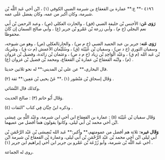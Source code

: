 ٤١٩٦ -** ع:** عمارة بن القعقاع بن شبرمة الضبي الكوفي (١) ، ابْن أخي عَبد اللَّه بْن شبرمة، وكان أكبر من عمه، وكان يفضل عَلَى عمه.

**رَوَى عَن:** الأخنس بْن خليفة الضبي (فق) ، والحارث العكلي (ص) ، وعبد الرحمن بْن أَبي نعم البجلي (خ م) ، وأبي زرعة بْن عَمْرو بْن جرير (ع) ، وأبي صالح السمان إن كَانَ محفوظا.

**رَوَى عَنه:** جرير بن عبد الحميد الضبي (خ م س) ، والحارثالعكلي (ص) ، وهو من شيوخه، وسفيان الثوري (خ د س) ، وسفيان بْن عُيَيْنَة (ق) ، وسُلَيْمان الأعمش (م ت ق) ، وشَرِيك بْن عَبد الله (م ق) ، وعَبْد الْوَاحِدِ بْن زياد (خ م د ص) ، وعثمان بْن زائدة، وفضيل بْن غزوان (م) ، وابْنه القعقاع بْن عمارة بْن القعقاع، ومحمد بْن فضيل بْن غزوان (ع) .

قال البخاري،** عن علي بْن المديني:** له نحو ثلاثين حديثا.

وَقَال إسحاق بْن مَنْصُور (١) ،** عَنْ يحيى بْن مَعِين:** ثقة (٢) .

وكذلك قال النَّسَائي.

وَقَال أَبُو حاتم (٣) : صالح الحديث.

وذكره ابنُ حِبَّان فِي كتاب "الثقات (٤) .

وَقَال سفيان بْن عُيَيْنَة (٥) : عمارة بن القعقاع ابن أخي ابن شبرمة، وعَبْد اللَّهِ بن عِيسَى ابْن أخي محمد بْن أَبي ليلى، وكانوا يقولون هما أفضل من عميهما.

**وَقَال غيره:** ثلاثة هم أفضل من عمومتهم،** وأكبر:** عَبد الله بْنعِيسَى بْن عَبْد الرَّحْمَنِ بْن أَبي ليلى ابْن أخي محمد بْن عَبْد الرَّحْمَنِ بْن أَبي ليلى، وعمارة بْن القعقاع بْن شبرمة ابْن أخي عَبد اللَّه بْن شبرمة، وأبو زُرْعَة بْن عَمْرو بن جرير ابن أخي إبراهيم ابن جرير (١) .

روى له الجماعة.